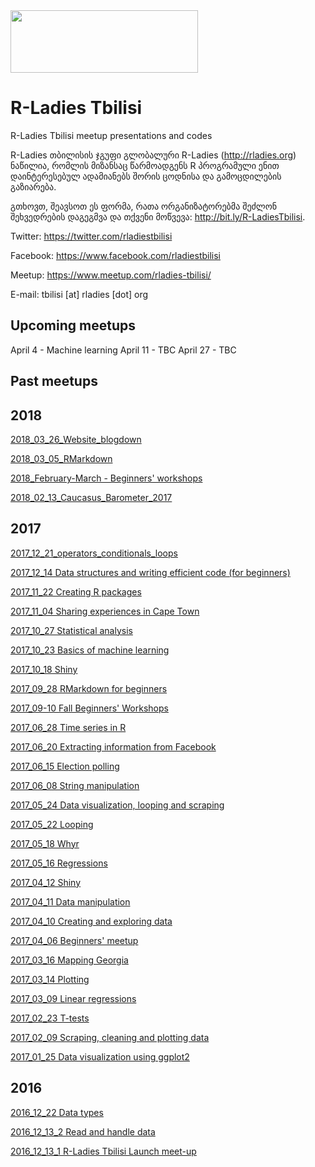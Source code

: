 <img src="https://github.com/rladies/starter-kit/blob/master/logo/R-LadiesGlobal_RBG_online_LogoWithText_Horizontal.png" data-canonical-src="https://github.com/rladies/starter-kit/blob/master/logo/R-LadiesGlobal_RBG_online_LogoWithText_Horizontal.png" width="300" height="100" />

# R-Ladies Tbilisi
R-Ladies Tbilisi meetup presentations and codes

R-Ladies თბილისის ჯგუფი გლობალური R-Ladies (http://rladies.org) ნაწილია, რომლის მიზანსაც წარმოადგენს R პროგრამული ენით დაინტერესებულ ადამიანებს შორის ცოდნისა და გამოცდილების გაზიარება.

გთხოვთ, შეავსოთ ეს ფორმა, რათა ორგანიზატორებმა შეძლონ შეხვედრების დაგეგმვა და თქვენი მოწვევა: http://bit.ly/R-LadiesTbilisi. 

Twitter: https://twitter.com/rladiestbilisi

Facebook: https://www.facebook.com/rladiestbilisi

Meetup: https://www.meetup.com/rladies-tbilisi/

E-mail: tbilisi [at] rladies [dot] org


## Upcoming meetups
April 4 - Machine learning
April 11 - TBC
April 27 - TBC

## Past meetups
 ## 2018
[2018_03_26_Website_blogdown](https://github.com/rladies/meetup-presentations_tbilisi/tree/master/Website)

[2018_03_05_RMarkdown](https://github.com/rladies/meetup-presentations_tbilisi/tree/master/RMarkdown)

[2018_February-March - Beginners' workshops](https://github.com/rladies/meetup-presentations_tbilisi/tree/master/2018_Winter_Spring_Beginners)

[2018_02_13_Caucasus_Barometer_2017](https://github.com/rladies/meetup-presentations_tbilisi/tree/master/2018_02_13_CaucasusBarometer)

 
  ## 2017
[2017_12_21_operators_conditionals_loops](https://github.com/rladies/meetup-presentations_tbilisi/blob/master/2017_12_21_operators_conditional_loops)

[2017_12_14 Data structures and writing efficient code (for beginners)](https://github.com/rladies/meetup-presentations_tbilisi/tree/master/2017_12_14_datatypes_dplyr)

[2017_11_22 Creating R packages](https://github.com/rladies/meetup-presentations_tbilisi/tree/master/2017_11_22_package_development)  
 
 [2017_11_04 Sharing experiences in Cape Town](https://github.com/rladies/meetup-presentations_tbilisi/tree/master/2017_11_04_CapeTown_dataviz)
 
  [2017_10_27 Statistical analysis]()
  
  [2017_10_23 Basics of machine learning](https://github.com/rladies/meetup-presentations_tbilisi/tree/master/2017_10_23_Machine_learning)
  
   [2017_10_18 Shiny](https://github.com/rladies/meetup-presentations_tbilisi/tree/master/2017_10_18_Shiny)
   
   [2017_09_28 RMarkdown for beginners](https://github.com/rladies/meetup-presentations_tbilisi/tree/master/2017_10_04_RMarkdown)
   
   [2017_09-10 Fall Beginners' Workshops](https://github.com/rladies/meetup-presentations_tbilisi/tree/master/2017_Fall_Workshop)
 
 [2017_06_28 Time series in R](https://github.com/rladies/meetup-presentations_tbilisi/tree/master/2017_06_28_Time_series)
 
 [2017_06_20 Extracting information from Facebook](https://github.com/rladies/meetup-presentations_tbilisi/tree/master/2017_06_20_extracting_facebook)
 
 [2017_06_15 Election polling](https://github.com/rladies/meetup-presentations_tbilisi/tree/master/2017_06_05_election_polling)
 
 [2017_06_08 String manipulation](https://github.com/rladies/meetup-presentations_tbilisi/tree/master/2017_06_08_string_manipulation)

[2017_05_24 Data visualization, looping and scraping](https://github.com/rladies/meetup-presentations_tbilisi/tree/master/2017_05_24_Scraping)

[2017_05_22 Looping](https://github.com/rladies/meetup-presentations_tbilisi/tree/master/2017_05_22_looping)

[2017_05_18 Whyr](https://github.com/rladies/meetup-presentations_tbilisi/tree/master/2017_05_16_whyr)

[2017_05_16 Regressions](https://github.com/rladies/meetup-presentations_tbilisi/tree/master/2017_05_16_Regressions)

[2017_04_12 Shiny](https://github.com/rladies/meetup-presentations_tbilisi/tree/master/2017_04_12_shiny)

[2017_04_11 Data manipulation](https://github.com/rladies/meetup-presentations_tbilisi/tree/master/2017_04_11_Data_manipulation)

[2017_04_10 Creating and exploring data](https://github.com/rladies/meetup-presentations_tbilisi/tree/master/2017_04_10_Creating%20-%20exploring%20data)

[2017_04_06 Beginners' meetup](https://github.com/rladies/meetup-presentations_tbilisi/tree/master/2017_04_06_Beginners)

[2017_03_16 Mapping Georgia](https://github.com/rladies/meetup-presentations_tbilisi/tree/master/2017_03_16_10_Mapping_Georgia)

[2017_03_14 Plotting](https://github.com/rladies/meetup-presentations_tbilisi/tree/master/2017_03_14_9_Plotting)

[2017_03_09 Linear regressions](https://github.com/rladies/meetup-presentations_tbilisi/tree/master/2017_03_09_8_Linear_Regression)

[2017_02_23 T-tests](https://github.com/rladies/meetup-presentations_tbilisi/tree/master/2017_02_23_7_Ttests)

[2017_02_09 Scraping, cleaning and plotting data](https://github.com/rladies/meetup-presentations_tbilisi/tree/master/2017_02_09_6_scraping_data)

[2017_01_25 Data visualization using ggplot2](https://github.com/rladies/meetup-presentations_tbilisi/tree/master/2017_01_26_5_dataviz)


  ## 2016

[2016_12_22 Data types](https://github.com/rladies/meetup-presentations_tbilisi/tree/master/2016_12_22_3_data_types)

[2016_12_13_2 Read and handle data](https://github.com/rladies/meetup-presentations_tbilisi/tree/master/2016_12_13_2_read_handle_data)

[2016_12_13_1 R-Ladies Tbilisi Launch meet-up](https://github.com/rladies/meetup-presentations_tbilisi/tree/master/2016_12_13_1_Launch)
